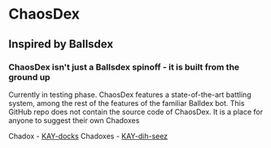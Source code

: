 # ChaosDex
## Inspired by Ballsdex

### ChaosDex isn't just a Ballsdex spinoff - it is built from the ground up
Currently in testing phase. ChaosDex features a state-of-the-art battling system, among the rest of the features of the familiar Balldex bot.
This GitHub repo does not contain the source code of ChaosDex. It is a place for anyone to suggest their own Chadoxes 

Chadox - [KAY-docks](https://ipa-reader.com/?text=%CB%88ke%C9%AA.d%C9%91ks)
Chadoxes - [KAY-dih-seez](https://ipa-reader.com/?text=%CB%88ke%C9%AA.d%C9%AA.siz)
